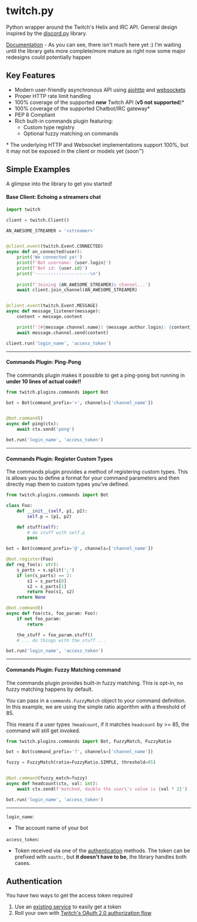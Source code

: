 # twitch.py
Python wrapper around the Twitch's Helix and IRC API. General
design inspired by the [discord.py](https://github.com/Rapptz/discord.py/) library.


[Documentation](https://twitchpi.readthedocs.io/en/latest/)
    - As you can see, there isn't much here yet :) I'm waiting until the library gets more complete/more mature as right now some major redesigns could potentially happen

## Key Features

- Modern user-friendly asynchronous API using [aiohttp](https://aiohttp.readthedocs.io/en/stable/) and [websockets](https://websockets.readthedocs.io/en/stable/)
- Proper HTTP rate limit handling
- 100% coverage of the supported **new** Twitch API (**v5 not supported**)*
- 100% coverage of the supported Chatbot/IRC gateway*
- PEP 8 Compliant
- Rich built-in commands plugin featuring:
    - Custom type registry
    - Optional fuzzy matching on commands

\* The underlying HTTP and Websocket implementations support 100%, but it may not be exposed in the client or models yet (soon:tm:)

## Simple Examples
A glimpse into the library to get you started!
#### Base Client: Echoing a streamers chat
```python
import twitch

client = twitch.Client()

AN_AWESOME_STREAMER = '<streamer>'


@client.event(twitch.Event.CONNECTED)
async def on_connected(user):
    print('We connected yo!')
    print(f'Bot username: {user.login}')
    print(f'Bot id: {user.id}')
    print('---------------------\n')
    
    print(f'Joining {AN_AWESOME_STREAMER}s channel...')
    await client.join_channel(AN_AWESOME_STREAMER)


@client.event(twitch.Event.MESSAGE)
async def message_listener(message):
    content = message.content

    print(f'[#{message.channel.name}] {message.author.login}: {content}')
    await message.channel.send(content)

client.run('login_name', 'access_token')
```
-----------

#### Commands Plugin: Ping-Pong
The commands plugin makes it possible to get a ping-pong bot running in **under 10 lines of actual code!!**
```python
from twitch.plugins.commands import Bot

bot = Bot(command_prefix='>', channels=['channel_name'])


@bot.command()
async def ping(ctx):
    await ctx.send('pong')

bot.run('login_name', 'access_token')
```
-----------

#### Commands Plugin: Register Custom Types
The commands plugin provides a method of registering custom types.
This is allows you to define a format for your command parameters and then
directly map them to custom types you've defined.
```python
from twitch.plugins.commands import Bot

class Foo:
    def __init__(self, p1, p2):
        self.p = (p1, p2)

    def stuff(self):
        # do stuff with self.p
        pass

bot = Bot(command_prefix='@', channels=['channel_name'])

@bot.register(Foo)
def reg_foo(s: str):
    s_parts = s.split(';')
    if len(s_parts) == 2:
        s1 = s_parts[0]
        s2 = s_parts[1]
        return Foo(s1, s2)
    return None

@bot.command()
async def foo(ctx, foo_param: Foo):
    if not foo_param:
        return

    the_stuff = foo_param.stuff()
    # ... do things with the_stuff ...

bot.run('login_name', 'access_token')
```

-----------
#### Commands Plugin: Fuzzy Matching command
The commands plugin provides built-in fuzzy matching. This is opt-in,
no fuzzy matching happens by default.

You can pass in a `commands.FuzzyMatch` object to your command definition. In this
example, we are using the simple ratio algorithm with a threshold of 85.

This means if a user types `?meadcount`, if it matches `headcount` by >= 85,
the command will still get invoked.
```python
from twitch.plugins.commands import Bot, FuzzyMatch, FuzzyRatio

bot = Bot(command_prefix='?', channels=['channel_name'])

fuzzy = FuzzyMatch(ratio=FuzzyRatio.SIMPLE, threshold=85)


@bot.command(fuzzy_match=fuzzy)
async def headcount(ctx, val: int):
    await ctx.send(f'matched, double the user\'s value is {val * 2}')

bot.run('login_name', 'access_token')
```
-----------

``login_name``:
- The account name of your bot

``access_token``:
- Token received via one of the [authentication](#authentication) methods. The token can be prefixed with ``oauth:``, but **it doesn't have to be**, the library handles both cases.

## Authentication
You have two ways to get the access token required
1. Use an [existing service](https://twitchapps.com/tmi/) to easily get a token
2. Roll your own with [Twitch's OAuth 2.0 authorization flow](https://dev.twitch.tv/docs/authentication#getting-tokens)
